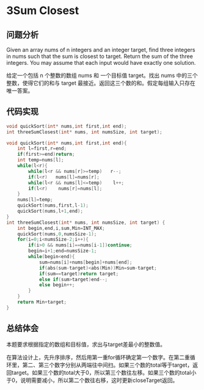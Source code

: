 #  3Sum Closest

## 问题分析
Given an array nums of n integers and an integer target, find three integers in nums such that the sum is closest to target. Return the sum of the three integers. You may assume that each input would have exactly one solution.

给定一个包括 n 个整数的数组 nums 和 一个目标值 target。找出 nums 中的三个整数，使得它们的和与 target 最接近。返回这三个数的和。假定每组输入只存在唯一答案。

## 代码实现
``` C
void quickSort(int* nums,int first,int end);
int threeSumClosest(int* nums, int numsSize, int target);

void quickSort(int* nums,int first,int end){
    int l=first,r=end;
    if(first>=end)return;
    int temp=nums[l];
    while(l<r){
        while(l<r && nums[r]>=temp)   r--;
        if(l<r)   nums[l]=nums[r];
        while(l<r && nums[l]<=temp)    l++;
        if(l<r)    nums[r]=nums[l];
    }
    nums[l]=temp;
    quickSort(nums,first,l-1);
    quickSort(nums,l+1,end);
}
int threeSumClosest(int* nums, int numsSize, int target) {
    int begin,end,i,sum,Min=INT_MAX;
    quickSort(nums,0,numsSize-1);
    for(i=0;i<numsSize-2;i++){
        if(i>0 && nums[i]==nums[i-1])continue;
        begin=i+1;end=numsSize-1;
        while(begin<end){
            sum=nums[i]+nums[begin]+nums[end];
            if(abs(sum-target)<abs(Min))Min=sum-target;
            if(sum==target)return target;
            else if(sum>target)end--;
            else begin++;
        }
    }
    return Min+target;
}
```

## 总结体会

本题要求根据指定的数组和目标值，求出与target差最小的整数值。

在算法设计上，先升序排序，然后用第一重for循环确定第一个数字。在第二重循环里，第二、第三个数字分别从两端往中间扫。如果三个数的total等于target，返回target。如果三个数的total大于0，所以第三个数往左移。如果三个数的total小于0，说明需要减小，所以第二个数往右移，这时更新closeTarget返回。


